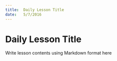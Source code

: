 ```yaml
---
title:  Daily Lesson Title
date:   5/7/2016
---
```


# Daily Lesson Title

Write lesson contents using Markdown format here